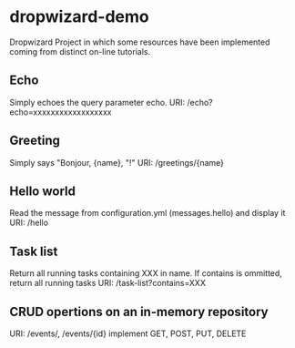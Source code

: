 # dropwizard-demo
Dropwizard Project in which some resources have been implemented coming from distinct on-line tutorials.

## Echo
Simply echoes the query parameter echo.
URI: /echo?echo=xxxxxxxxxxxxxxxxxx

## Greeting
Simply says "Bonjour, {name}, "!"
URI: /greetings/{name}

## Hello world
Read the message from configuration.yml (messages.hello) and display it
URI: /hello

## Task list
Return all running tasks containing XXX in name. If contains is ommitted, return all running tasks 
URI: /task-list?contains=XXX

## CRUD opertions on an in-memory repository
URI: /events/, /events/{id}
implement GET, POST, PUT, DELETE
